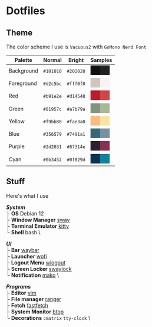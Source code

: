 # Dotfiles

## Theme
The color scheme I use is `Vacuous2` with `GoMono Nerd Font`

|  Palette    |  Normal   |  Bright   |  Samples                                                                        |
| ------------| --------- | ----------| --------------------------------------------------------------------------------|
| Background  | `#101010` | `#202020` | ![bg](./.color-samples/101010.jpg)![bg-alt](./.color-samples/202020.jpg)        |
| Foreground  | `#d2c5bc` | `#fff0f0` | ![fg](./.color-samples/d2c5bc.jpg)![fg-alt](./.color-samples/fff0f0.jpg)        |
| Red         | `#b91e2e` | `#d14548` | ![red](./.color-samples/b91e2e.jpg)![red-br](./.color-samples/d14548.jpg)       |
| Green       | `#81957c` | `#a7b79a` | ![green](./.color-samples/81957c.jpg)![green-br](./.color-samples/a7b79a.jpg)   |
| Yellow      | `#f9bb80` | `#fae3a0` | ![yellow](./.color-samples/f9bb80.jpg)![yellow-br](./.color-samples/fae3a0.jpg) |
| Blue        | `#356579` | `#7491a1` | ![blue](./.color-samples/356579.jpg)![blue-br](./.color-samples/7491a1.jpg)     |
| Purple      | `#2d2031` | `#87314e` | ![purple](./.color-samples/2d2031.jpg)![purple-br](./.color-samples/87314e.jpg) |
| Cyan        | `#0b3452` | `#0f829d` | ![cyan](./.color-samples/0b3452.jpg)![cyan-br](./.color-samples/0f829d.jpg)     |

## Stuff
Here's what I use

***System*** \
├ **OS** Debian 12 \
├ **Window Manager** [sway](https://github.com/swaywm/sway) \
├ **Terminal Emulator** [kitty](https://github.com/kovidgoyal/kitty) \
└ **Shell** bash \


***UI*** \
├ **Bar** [waybar](https://github.com/Alexays/Waybar) \
├ **Launcher** [wofi](https://hg.sr.ht/~scoopta/wofi) \
├ **Logout Menu** [wlogout](https://github.com/ArtsyMacaw/wlogout) \
├ **Screen Locker** [swaylock](https://github.com/swaywm/swaylock) \
└ **Notification** [mako](https://github.com/emersion/mako) \

***Programs*** \
├ **Editor** [vim](https://github.com/vim/vim) \
├ **File manager** [ranger](https://github.com/ranger/ranger) \
├ **Fetch** [fastfetch](https://github.com/fastfetch-cli/fastfetch) \
├ **System Monitor** [btop](https://github.com/aristocratos/btop) \
└ **Decorations** `cmatrix` `tty-clock` \
